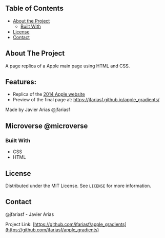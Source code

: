<!-- TABLE OF CONTENTS -->
## Table of Contents

* [About the Project](#about-the-project)
  * [Built With](#built-with)
* [License](#license)
* [Contact](#contact)



<!-- ABOUT THE PROJECT -->
## About The Project
A page replica of a Apple main page using HTML and CSS.


## Features:

- Replica of the [2014 Apple website](https://web.archive.org/web/20140301004610/http://www.apple.com/)
- Preview of the final page at: https://jfariasf.github.io/apple_gradients/

Made by Javier Arias @jfariasf
## Microverse @microverse

### Built With

* CSS
* HTML

<!-- LICENSE -->
## License

Distributed under the MIT License. See `LICENSE` for more information.


<!-- CONTACT -->
## Contact

@jfariasf - Javier Arias

Project Link: [https://github.com/jfariasf/apple_gradients](https://github.com/jfariasf/apple_gradients)


